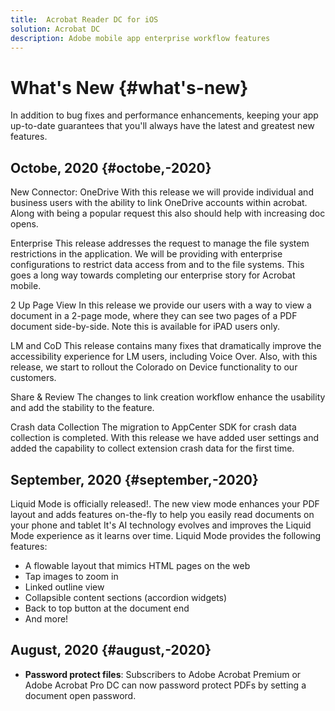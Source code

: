 ```yaml
---
title:  Acrobat Reader DC for iOS
solution: Acrobat DC
description: Adobe mobile app enterprise workflow features
---
```


# What's New {#what's-new}

In addition to bug fixes and performance enhancements, keeping your app up-to-date guarantees that you'll always have the latest and greatest new features.

## Octobe, 2020 {#octobe,-2020}

New Connector: OneDrive 
With this release we will provide individual and business users with the ability to link OneDrive accounts within acrobat. Along with being a popular request this also should help with increasing doc opens. 
 
Enterprise 
This release addresses the request to manage the file system restrictions in the application. We will be providing with enterprise configurations to restrict data access from and to the file systems. This goes a long way towards completing our enterprise story for Acrobat mobile. 
 
2 Up Page View 
In this release we provide our users with a way to view a document in a 2-page mode, where they can see two pages of a PDF document side-by-side.  Note this is available for iPAD users only. 
 
LM and CoD 
This release contains many fixes that dramatically improve the accessibility experience for LM users, including Voice Over.  Also, with this release, we start to rollout the Colorado on Device functionality to our customers.   
 
Share & Review 
The changes to link creation workflow enhance the usability and add the stability to the feature. 
 
Crash data Collection 
The migration to AppCenter SDK for crash data collection is completed. With this release we have added user settings and added the capability to collect extension crash data for the first time. 

## September, 2020 {#september,-2020}

Liquid Mode is officially released!. The new view mode enhances your PDF layout and adds features on-the-fly to help you easily read documents on your phone and tablet  It's AI technology evolves and improves the Liquid Mode experience as it learns over time. Liquid Mode provides the following features: 

* A flowable layout that mimics HTML pages on the web
* Tap images to zoom in 
* Linked outline view
* Collapsible content sections (accordion widgets)
* Back to top button at the document end
* And more!

## August, 2020 {#august,-2020}

* **Password protect files**: Subscribers to Adobe Acrobat Premium or Adobe Acrobat Pro DC can now password protect PDFs by setting a document open password.